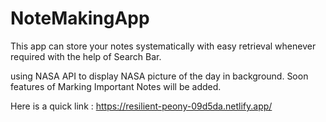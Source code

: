 # NoteMakingApp

This app can store your notes systematically with easy retrieval whenever required with the help of Search Bar.

using NASA API to display NASA picture of the day in background.
Soon features of Marking Important Notes will be added.

Here is a quick link : https://resilient-peony-09d5da.netlify.app/
